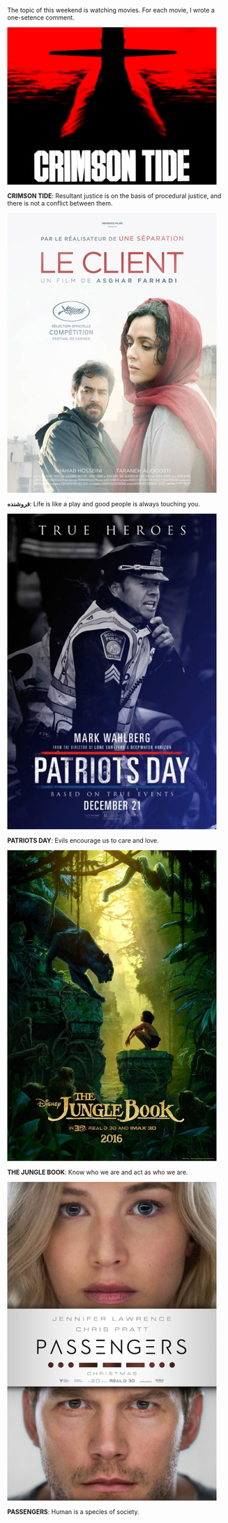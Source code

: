 The topic of this weekend is watching movies. For each movie, I wrote a one-setence comment.

<img class="img-responsive center-block" src="https://raw.githubusercontent.com/joshua19881228/my_blogs/master/Life_Discovery/Little_Things/figures/20170403_1.jpg" alt="" width="480"/>

**CRIMSON TIDE**: Resultant justice is on the basis of procedural justice, and there is not a conflict between them.

<img class="img-responsive center-block" src="https://raw.githubusercontent.com/joshua19881228/my_blogs/master/Life_Discovery/Little_Things/figures/20170403_2.jpg" alt="" width="480"/>

**فروشنده**: Life is like a play and good people is always touching you.

<img class="img-responsive center-block" src="https://raw.githubusercontent.com/joshua19881228/my_blogs/master/Life_Discovery/Little_Things/figures/20170403_3.jpg" alt="" width="480"/>

**PATRIOTS DAY**: Evils encourage us to care and love.

<img class="img-responsive center-block" src="https://raw.githubusercontent.com/joshua19881228/my_blogs/master/Life_Discovery/Little_Things/figures/20170403_4.jpg" alt="" width="480"/>

**THE JUNGLE BOOK**: Know who we are and act as who we are.

<img class="img-responsive center-block" src="https://raw.githubusercontent.com/joshua19881228/my_blogs/master/Life_Discovery/Little_Things/figures/20170403_5.jpg" alt="" width="480"/>

**PASSENGERS**: Human is a species of society.
